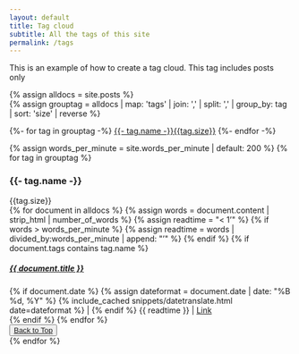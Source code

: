 ```yaml
---
layout: default
title: Tag cloud
subtitle: All the tags of this site
permalink: /tags
---
```


This is an example of how to create a tag cloud. This tag includes posts only


{% assign alldocs = site.posts %}		
{% assign grouptag =  alldocs | map: 'tags' | join: ','  | split: ','  | group_by: tag | sort: 'size' | reverse %}
<div class="row pt-5" id="tags">
<div class="col">
	{%- for tag in grouptag -%}
	<a href="#{{- tag.name -}}" class="btn btn-chulapa m-1" role="button" style="font-size: calc(1rem + {{tag.size}}px/3 - 1px);"><i class="fa fa-tag mr-2" aria-hidden="true"></i>{{- tag.name -}}<span class="badge badge-pill badge-info ml-2">{{tag.size}}</span></a>
	{%- endfor -%}
	</div>
</div>

{% assign words_per_minute = site.words_per_minute | default: 200 %}
{% for tag in grouptag %}
<section id="{{- tag.name -}}" class="pt-5">
<div class="d-flex  align-items-center border-bottom border-chulapa mb-2">
  <h3 class="my-0"><i class="fa fa-tag mr-1" aria-hidden="true"></i>{{- tag.name -}} </h3>
  <div class="badge badge-pill badge-info ml-2">{{tag.size}}</div>
</div>
  {% for document in alldocs %}
  {% assign words = document.content | strip_html | number_of_words %}
  {% assign readtime = "< 1’" %}
  {% if words > words_per_minute %}
  {% assign readtime = words | divided_by:words_per_minute | append: "’" %}
  {% endif %}
	{% if document.tags contains tag.name %}
  <article class="chulapa-links-hover-only mb-3">
  <a href="{{ document.url | absolute_url }}"><h5>{{ document.title }}</h5></a>
  {% if document.date %}
  {% assign dateformat = document.date | date: "%B %d, %Y" %}
  <i class="far fa-calendar"></i> <time datetime="{{- document.date | date_to_xmlschema -}}">{% include_cached snippets/datetranslate.html  date=dateformat %}</time> | 
  {% endif %}
  <i class="far fa-clock"></i> {{ readtime }} | 
  <a href="{{ document.url | absolute_url }}" class="text-primary"><i class="fas fa-external-link-alt mx-2"></i><span class="sr-only">Link</span></a>
  </article>
  {% endif %}
  {% endfor %}
  <div class="text-right">
      <button type="button" class="btn btn-outline-chulapa btn-sm">
      <a href="#tags"><i class="fa fa-chevron-up"></i> Back to Top</a>
      </button>
  </div>
</section>
{% endfor %}
